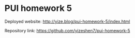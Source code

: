 # PUI homework 5

Deployed website: http://yize.blog/pui-homework-5/index.html

Repository link: https://github.com/yizeshen7/pui-homework-5
